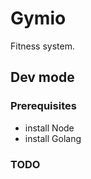 # Gymio

Fitness system.

## Dev mode

### Prerequisites

* install Node
* install Golang

### TODO
